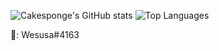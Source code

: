 ![Cakesponge's GitHub stats](https://github-readme-stats.vercel.app/api?username=cakesponge&show_icons=true&theme=gradient)
![Top Languages](https://github-readme-stats.vercel.app/api/top-langs/?username=cakesponge&layout=compact&count_private=true&show_icons=true&theme=tokyonight&hide_border=true)

📝: Wesusa#4163
